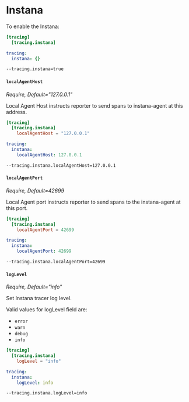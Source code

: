 # Instana

To enable the Instana:

```toml tab="File (TOML)"
[tracing]
  [tracing.instana]
```

```yaml tab="File (YAML)"
tracing:
  instana: {}
```

```bash tab="CLI"
--tracing.instana=true
```

#### `localAgentHost`

_Require, Default="127.0.0.1"_

Local Agent Host instructs reporter to send spans to instana-agent at this address.

```toml tab="File (TOML)"
[tracing]
  [tracing.instana]
    localAgentHost = "127.0.0.1"
```

```yaml tab="File (YAML)"
tracing:
  instana:
    localAgentHost: 127.0.0.1
```

```bash tab="CLI"
--tracing.instana.localAgentHost=127.0.0.1
```

#### `localAgentPort`

_Require, Default=42699_

Local Agent port instructs reporter to send spans to the instana-agent at this port.

```toml tab="File (TOML)"
[tracing]
  [tracing.instana]
    localAgentPort = 42699
```

```yaml tab="File (YAML)"
tracing:
  instana:
    localAgentPort: 42699
```

```bash tab="CLI"
--tracing.instana.localAgentPort=42699
```

#### `logLevel`

_Require, Default="info"_

Set Instana tracer log level.

Valid values for logLevel field are:

- `error`
- `warn`
- `debug`
- `info`

```toml tab="File (TOML)"
[tracing]
  [tracing.instana]
    logLevel = "info"
```

```yaml tab="File (YAML)"
tracing:
  instana:
    logLevel: info
```

```bash tab="CLI"
--tracing.instana.logLevel=info
```
